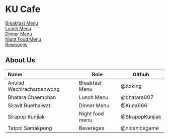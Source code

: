 # KU Cafe

[Breakfast Menu](Menu.md#breakfast-menu)   
[Lunch Menu](Menu.md#Lunch-Menu)   
[Dinner Menu](Menu.md#dinner)   
[Night Food Menu](Menu.md#Night-Food-Menu)  
[Beverages](Menu.md#beverages)

## About Us

| Name      | Role      | Github   |
|:----------|-----------|----------|
| Anuisd Wachiracharoenwong | Breakfast Menu | @ttxking|
| Bhatara Chaemchan | Lunch Menu | @bhatara007|
| Siravit Ruethaiwat | Dinner Menu | @Kuea666 |
| Sirapop Kunjiak | Night food menu | @SIrapopKunjiak |
| Tatpol Samakpong | Beverages | @nicenicegame |

